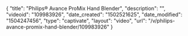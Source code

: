 {
    "title": "Philips&reg; Avance ProMix Hand Blender",
    "description": "",
    "videoid": "109983926",
    "date_created": "1502521625",
    "date_modified": "1504247456",
    "type": "captivate",
    "layout": "video",
    "url": "\/v\/philips-avance-promix-hand-blender\/109983926"
}